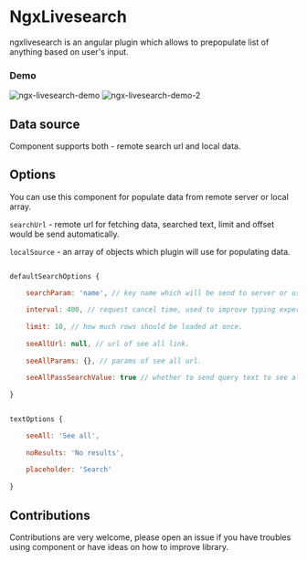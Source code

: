 # NgxLivesearch

ngxlivesearch is an angular plugin which allows to prepopulate list of anything based on user's input.

### Demo

![ngx-livesearch-demo](https://user-images.githubusercontent.com/20105433/37862755-aaeb7e16-2f6b-11e8-9920-16573da2e5a1.gif)
![ngx-livesearch-demo-2](https://user-images.githubusercontent.com/20105433/37862786-491525f6-2f6c-11e8-942c-5c030e65a0ae.gif)



## Data source

Component supports both - remote search url and local data.

## Options

You can use this component for populate data from remote server or local array. 

`searchUrl` - remote url for fetching data, searched text, limit and offset would be send automatically.

`localSource` - an array of objects which plugin will use for populating data.

```javascript

defaultSearchOptions {

    searchParam: 'name', // key name which will be send to server or used to search in localSource, default value is `name`.
    
    interval: 400, // request cancel time, used to improve typing experience. 
    
    limit: 10, // how much rows should be loaded at once.
    
    seeAllUrl: null, // url of see all link.
    
    seeAllParams: {}, // params of see all url.
    
    seeAllPassSearchValue: true // whether to send query text to see all url.
    
}
```

```javascript

textOptions {

    seeAll: 'See all',
    
    noResults: 'No results',
    
    placeholder: 'Search'
    
}
```

## Contributions

Contributions are very welcome, please open an issue if you have troubles using component or have ideas on how to improve library.
